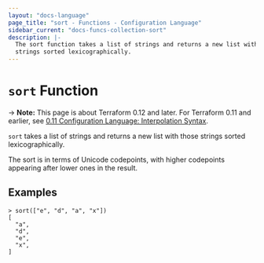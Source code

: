 ```yaml
---
layout: "docs-language"
page_title: "sort - Functions - Configuration Language"
sidebar_current: "docs-funcs-collection-sort"
description: |-
  The sort function takes a list of strings and returns a new list with those
  strings sorted lexicographically.
---
```


# `sort` Function

-> **Note:** This page is about Terraform 0.12 and later. For Terraform 0.11 and
earlier, see
[0.11 Configuration Language: Interpolation Syntax](../../configuration-0-11/interpolation.html).

`sort` takes a list of strings and returns a new list with those strings
sorted lexicographically.

The sort is in terms of Unicode codepoints, with higher codepoints appearing
after lower ones in the result.

## Examples

```
> sort(["e", "d", "a", "x"])
[
  "a",
  "d",
  "e",
  "x",
]
```
